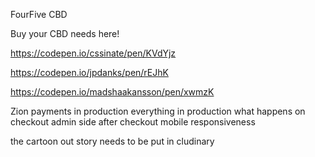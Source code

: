 FourFive CBD

Buy your CBD needs here!


https://codepen.io/cssinate/pen/KVdYjz

https://codepen.io/jpdanks/pen/rEJhK

https://codepen.io/madshaakansson/pen/xwmzK


Zion payments in production
everything in production
what happens on checkout
admin side after checkout
mobile responsiveness

<!-- carts guest logging -->

the cartoon out story needs to be put in cludinary
